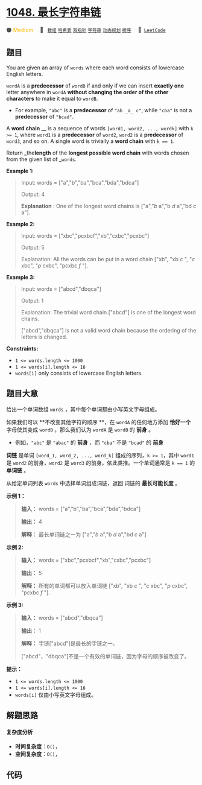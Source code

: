 # [1048. 最长字符串链](https://leetcode.com/problems/longest-string-chain)

🟠 <font color=#ffb800>Medium</font>&emsp; 🔖&ensp; [`数组`](/tag/array.md) [`哈希表`](/tag/hash-table.md) [`双指针`](/tag/two-pointers.md) [`字符串`](/tag/string.md) [`动态规划`](/tag/dynamic-programming.md) [`排序`](/tag/sorting.md)&emsp; 🔗&ensp;[`LeetCode`](https://leetcode.com/problems/longest-string-chain)

## 题目

You are given an array of `words` where each word consists of lowercase
English letters.

`wordA` is a **predecessor** of `wordB` if and only if we can insert **exactly
one** letter anywhere in `wordA` **without changing the order of the other
characters** to make it equal to `wordB`.

  * For example, `"abc"` is a **predecessor** of `"ab _a_ c"`, while `"cba"` is not a **predecessor** of `"bcad"`.

A **word chain** __ is a sequence of words `[word1, word2, ..., wordk]` with
`k >= 1`, where `word1` is a **predecessor** of `word2`, `word2` is a
**predecessor** of `word3`, and so on. A single word is trivially a **word
chain** with `k == 1`.

Return _the**length** of the **longest possible word chain** with words chosen
from the given list of _`words`.



**Example 1:**

> Input: words = ["a","b","ba","bca","bda","bdca"]
> 
> Output: 4
> 
> **Explanation** : One of the longest word chains is ["a","_b_ a","b _d_ a","bd _c_ a"].

**Example 2:**

> Input: words = ["xbc","pcxbcf","xb","cxbc","pcxbc"]
> 
> Output: 5
> 
> Explanation: All the words can be put in a word chain ["xb", "xb _c_ ", "_c_ xbc", "_p_ cxbc", "pcxbc _f_ "].

**Example 3:**

> Input: words = ["abcd","dbqca"]
> 
> Output: 1
> 
> Explanation: The trivial word chain ["abcd"] is one of the longest word chains.
> 
> ["abcd","dbqca"] is not a valid word chain because the ordering of the letters is changed.

**Constraints:**

  * `1 <= words.length <= 1000`
  * `1 <= words[i].length <= 16`
  * `words[i]` only consists of lowercase English letters.


## 题目大意

给出一个单词数组 `words` ，其中每个单词都由小写英文字母组成。

如果我们可以 **不改变其他字符的顺序  **，在 `wordA` 的任何地方添加 **恰好一个** 字母使其变成 `wordB` ，那么我们认为
`wordA` 是 `wordB` 的 **前身** 。

  * 例如，`"abc"` 是 `"abac"` 的 **前身**  ，而 `"cba"` 不是 `"bcad"` 的 **前身**

**词链** 是单词 `[word_1, word_2, ..., word_k]` 组成的序列，`k >= 1`，其中 `word1` 是 `word2`
的前身，`word2` 是 `word3` 的前身，依此类推。一个单词通常是 `k == 1` 的 **单词链**  。

从给定单词列表 `words` 中选择单词组成词链，返回 词链的 **最长可能长度** 。  


**示例 1：**

> 
> 
> 
> 
> 
> **输入：** words = ["a","b","ba","bca","bda","bdca"]
> 
> **输出：** 4
> 
> **解释：** 最长单词链之一为 ["a","_b_ a","b _d_ a","bd _c_ a"]
> 
> 

**示例 2:**

> 
> 
> 
> 
> 
> **输入：** words = ["xbc","pcxbcf","xb","cxbc","pcxbc"]
> 
> **输出：** 5
> 
> **解释：** 所有的单词都可以放入单词链 ["xb", "xb _c_ ", "_c_ xbc", "_p_ cxbc", "pcxbc _f_ "].
> 
> 

**示例  3:**

> 
> 
> 
> 
> 
> **输入：** words = ["abcd","dbqca"]
> 
> **输出：** 1
> 
> **解释：** 字链["abcd"]是最长的字链之一。
> 
> ["abcd"，"dbqca"]不是一个有效的单词链，因为字母的顺序被改变了。
> 
> 



**提示：**

  * `1 <= words.length <= 1000`
  * `1 <= words[i].length <= 16`
  * `words[i]` 仅由小写英文字母组成。


## 解题思路

#### 复杂度分析

- **时间复杂度**：`O()`，
- **空间复杂度**：`O()`，

## 代码

```javascript

```